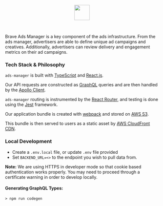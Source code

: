 <p align="center">
<img height="50" src="https://ads.brave.com/static/media/Subdomains_Rewards_Ads_Default.704c7b54.png"/>
</p>
<br>

Brave Ads Manager is a key component of the ads infrastructure. From the ads manager, advertisers are able to define unique ad campaigns and creatives. Additionally, advertisers can review delivery and engagement metrics on their ad campaigns.

### Tech Stack & Philosophy

`ads-manager` is built with [TypeScript](https://www.typescriptlang.org/) and [React.js](https://reactjs.org/).

Our API requests are constructed as [GraphQL](https://graphql.org/) queries and are then handled by the [Apollo Client](https://www.apollographql.com/docs/react/).

`ads-manager` routing is instrumented by the [React Router](https://github.com/ReactTraining/react-router), and testing is done using the [Jest](https://jestjs.io/) framework.

Our application bundle is created with [webpack](https://webpack.js.org/) and stored on [AWS S3](https://aws.amazon.com/s3/).

This bundle is then served to users as a static asset by [AWS CloudFront CDN](https://aws.amazon.com/cloudfront/).

### Local Development

- Create a `.env.local` file, or update `.env` file provided
- Set `BACKEND_URL=<>` to the endpoint you wish to pull data from.

**Note:**
We are using HTTPS in developer mode so that cookie based authentication works properly.
You may need to proceed through a certificate warning in order to develop locally.

#### Generating GraphQL Types:

```
> npm run codegen
```
